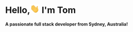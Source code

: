 <h1 align="left">Hello,<img src="https://raw.githubusercontent.com/ABSphreak/ABSphreak/master/gifs/Hi.gif" width="30px" /> I'm Tom</h1>
<h4 align="left">A passionate full stack developer from Sydney, Australia!</h4>

<!--
**Punkinut/Punkinut** is a ✨ _special_ ✨ repository because its `README.md` (this file) appears on your GitHub profile.

Here are some ideas to get you started:

- 🔭 I’m currently working on ...
- 🌱 I’m currently learning ...
- 👯 I’m looking to collaborate on ...
- 🤔 I’m looking for help with ...
- 💬 Ask me about ...
- 📫 How to reach me: ...
- 😄 Pronouns: ...
- ⚡ Fun fact: ...
-->
